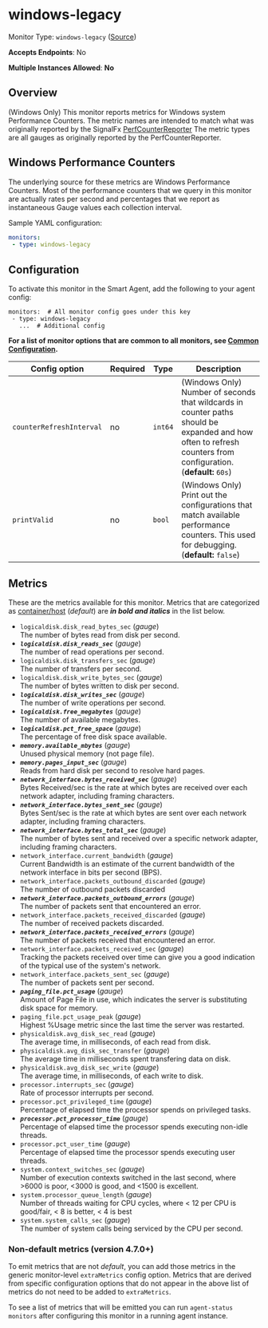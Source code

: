 
<!--- Generated by to-integrations-repo script in Smart Agent repo, DO NOT MODIFY HERE --->
<!--- GENERATED BY gomplate from scripts/docs/templates/monitor-page.md.tmpl --->

# windows-legacy

Monitor Type: `windows-legacy` ([Source](https://github.com/signalfx/signalfx-agent/tree/main/pkg/monitors/windowslegacy))

**Accepts Endpoints**: No

**Multiple Instances Allowed**: **No**

## Overview

(Windows Only) This monitor reports metrics for Windows system Performance Counters.
The metric names are intended to match what was originally reported by
the SignalFx [PerfCounterReporter](https://github.com/signalfx/PerfCounterReporter)
The metric types are all gauges as originally reported by the PerfCounterReporter.

## Windows Performance Counters
The underlying source for these metrics are Windows Performance Counters.
Most of the performance counters that we query in this monitor are actually
rates per second and percentages that we report as instantaneous Gauge values
each collection interval.

Sample YAML configuration:

```yaml
monitors:
 - type: windows-legacy
```


## Configuration

To activate this monitor in the Smart Agent, add the following to your
agent config:

```
monitors:  # All monitor config goes under this key
 - type: windows-legacy
   ...  # Additional config
```

**For a list of monitor options that are common to all monitors, see [Common
Configuration](../monitor-config.html#common-configuration).**


| Config option | Required | Type | Description |
| --- | --- | --- | --- |
| `counterRefreshInterval` | no | `int64` | (Windows Only) Number of seconds that wildcards in counter paths should be expanded and how often to refresh counters from configuration. (**default:** `60s`) |
| `printValid` | no | `bool` | (Windows Only) Print out the configurations that match available performance counters.  This used for debugging. (**default:** `false`) |


## Metrics

These are the metrics available for this monitor.
Metrics that are categorized as
[container/host](https://docs.splunk.com/observability/admin/subscription-usage/monitor-imm-billing-usage.html#about-custom-bundled-and-high-resolution-metrics)
(*default*) are ***in bold and italics*** in the list below.


 - `logicaldisk.disk_read_bytes_sec` (*gauge*)<br>    The number of bytes read from disk per second.
 - ***`logicaldisk.disk_reads_sec`*** (*gauge*)<br>    The number of read operations per second.
 - `logicaldisk.disk_transfers_sec` (*gauge*)<br>    The number of transfers per second.
 - `logicaldisk.disk_write_bytes_sec` (*gauge*)<br>    The number of bytes written to disk per second.
 - ***`logicaldisk.disk_writes_sec`*** (*gauge*)<br>    The number of write operations per second.
 - ***`logicaldisk.free_megabytes`*** (*gauge*)<br>    The number of available megabytes.
 - ***`logicaldisk.pct_free_space`*** (*gauge*)<br>    The percentage of free disk space available.
 - ***`memory.available_mbytes`*** (*gauge*)<br>    Unused physical memory (not page file).
 - ***`memory.pages_input_sec`*** (*gauge*)<br>    Reads from hard disk per second to resolve hard pages.
 - ***`network_interface.bytes_received_sec`*** (*gauge*)<br>    Bytes Received/sec is the rate at which bytes are received over each network adapter, including framing characters.
 - ***`network_interface.bytes_sent_sec`*** (*gauge*)<br>    Bytes Sent/sec is the rate at which bytes are sent over each network adapter, including framing characters.
 - ***`network_interface.bytes_total_sec`*** (*gauge*)<br>    The number of bytes sent and received over a specific network adapter, including framing characters.
 - `network_interface.current_bandwidth` (*gauge*)<br>    Current Bandwidth is an estimate of the current bandwidth of the network interface in bits per second (BPS).
 - `network_interface.packets_outbound_discarded` (*gauge*)<br>    The number of outbound packets discarded
 - ***`network_interface.packets_outbound_errors`*** (*gauge*)<br>    The number of packets sent that encountered an error.
 - `network_interface.packets_received_discarded` (*gauge*)<br>    The number of received packets discarded.
 - ***`network_interface.packets_received_errors`*** (*gauge*)<br>    The number of packets received that encountered an error.
 - `network_interface.packets_received_sec` (*gauge*)<br>    Tracking the packets received over time can give you a good indication of the typical use of the system's network.
 - `network_interface.packets_sent_sec` (*gauge*)<br>    The number of packets sent per second.
 - ***`paging_file.pct_usage`*** (*gauge*)<br>    Amount of Page File in use, which indicates the server is substituting disk space for memory.
 - `paging_file.pct_usage_peak` (*gauge*)<br>    Highest %Usage metric since the last time the server was restarted.
 - `physicaldisk.avg_disk_sec_read` (*gauge*)<br>    The average time, in milliseconds, of each read from disk.
 - `physicaldisk.avg_disk_sec_transfer` (*gauge*)<br>    The average time in milliseconds spent transfering data on disk.
 - `physicaldisk.avg_disk_sec_write` (*gauge*)<br>    The average time, in milliseconds, of each write to disk.
 - `processor.interrupts_sec` (*gauge*)<br>    Rate of processor interrupts per second.
 - `processor.pct_privileged_time` (*gauge*)<br>    Percentage of elapsed time the processor spends on privileged tasks.
 - ***`processor.pct_processor_time`*** (*gauge*)<br>    Percentage of elapsed time the processor spends executing non-idle threads.
 - `processor.pct_user_time` (*gauge*)<br>    Percentage of elapsed time the processor spends executing user threads.
 - `system.context_switches_sec` (*gauge*)<br>    Number of execution contexts switched in the last second, where >6000 is poor, <3000 is good, and <1500 is excellent.
 - `system.processor_queue_length` (*gauge*)<br>    Number of threads waiting for CPU cycles, where < 12 per CPU is good/fair, < 8 is better, < 4 is best
 - `system.system_calls_sec` (*gauge*)<br>    The number of system calls being serviced by the CPU per second.

### Non-default metrics (version 4.7.0+)

To emit metrics that are not _default_, you can add those metrics in the
generic monitor-level `extraMetrics` config option.  Metrics that are derived
from specific configuration options that do not appear in the above list of
metrics do not need to be added to `extraMetrics`.

To see a list of metrics that will be emitted you can run `agent-status
monitors` after configuring this monitor in a running agent instance.



